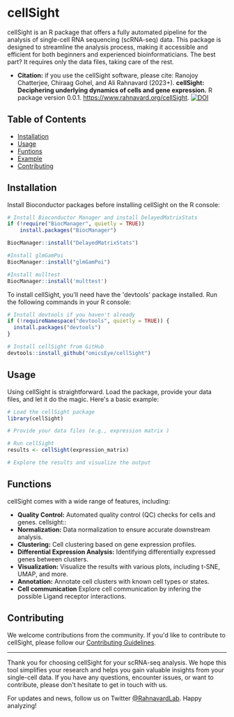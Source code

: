 # cellSight

cellSight is an R package that offers a fully automated pipeline for the analysis of single-cell RNA sequencing (scRNA-seq) data. This package is designed to streamline the analysis process, making it accessible and efficient for both beginners and experienced bioinformaticians. The best part? It requires only the data files, taking care of the rest.

* **Citation:** if you use the cellSight software, please cite: Ranojoy Chatterjee, Chiraag Gohel, and Ali Rahnavard (2023+). **cellSight: Deciphering underlying dynamics of cells and gene expression.** R package version 0.0.1. https://www.rahnavard.org/cellSight.
[![DOI](https://zenodo.org/badge/429576005.svg)](https://zenodo.org/doi/10.5281/zenodo.10041146)

## Table of Contents

- [Installation](#installation)
- [Usage](#usage)
- [Funtions](#functions)
- [Example](#example)
- [Contributing](#contributing)

## Installation
Install Bioconductor packages before installing cellSight on the R console:
```R
# Install Bioconductor Manager and install DelayedMatrixStats
if (!require("BiocManager", quietly = TRUE))
    install.packages("BiocManager")

BiocManager::install("DelayedMatrixStats")

#Install glmGamPoi
BiocManager::install("glmGamPoi")

#Install mulltest
BiocManager::install('multtest')
```

To install cellSight, you'll need have the 'devtools' package installed. Run the following commands in your R console:

```R
# Install devtools if you haven't already
if (!requireNamespace("devtools", quietly = TRUE)) {
  install.packages("devtools")
}

# Install cellSight from GitHub
devtools::install_github("omicsEye/cellSight")
```

## Usage

Using cellSight is straightforward. Load the package, provide your data files, and let it do the magic. Here's a basic example:

```R
# Load the cellSight package
library(cellSight)

# Provide your data files (e.g., expression matrix )

# Run cellSight
results <- cellSight(expression_matrix)

# Explore the results and visualize the output
```

## Functions

cellSight comes with a wide range of features, including:

- **Quality Control:** Automated quality control (QC) checks for cells and genes.
cellsight::
- **Normalization:** Data normalization to ensure accurate downstream analysis.
- **Clustering:** Cell clustering based on gene expression profiles.
- **Differential Expression Analysis:** Identifying differentially expressed genes between clusters.
- **Visualization:** Visualize the results with various plots, including t-SNE, UMAP, and more.
- **Annotation:** Annotate cell clusters with known cell types or states.
- **Cell communication** Explore cell communication by infering the possible Ligand receptor interactions.



## Contributing

We welcome contributions from the community. If you'd like to contribute to cellSight, please follow our [Contributing Guidelines](CONTRIBUTING.md).

---

Thank you for choosing cellSight for your scRNA-seq analysis. We hope this tool simplifies your research and helps you gain valuable insights from your single-cell data. If you have any questions, encounter issues, or want to contribute, please don't hesitate to get in touch with us.

For updates and news, follow us on Twitter [@RahnavardLab](https://twitter.com/RahnavardLab). Happy analyzing!
